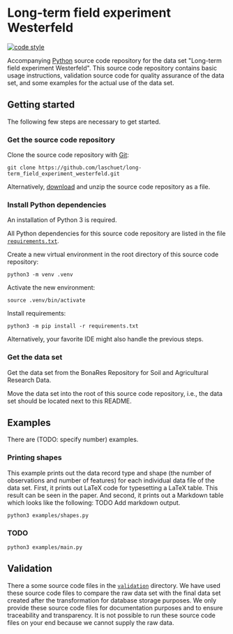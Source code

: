 # Long-term field experiment Westerfeld

[![code style](https://img.shields.io/badge/code%20style-black-black)](https://github.com/psf/black)

Accompanying [Python](https://www.python.org) source code repository for the data set
"Long-term field experiment Westerfeld". This source code repository contains basic usage instructions, validation
source code for quality assurance of the data set, and some examples for the actual use of the data set.

## Getting started

The following few steps are necessary to get started.

### Get the source code repository

Clone the source code repository with [Git](https://www.git-scm.com):
```
git clone https://github.com/laschuet/long-term_field_experiment_westerfeld.git
```

Alternatively, [download](https://github.com/laschuet/long-term_field_experiment_westerfeld/archive/refs/heads/main.zip)
and unzip the source code repository as a file.

### Install Python dependencies

An installation of Python 3 is required.

All Python dependencies for this source code repository are listed in the file [`requirements.txt`](requirements.txt).

Create a new virtual environment in the root directory of this source code repository:
```
python3 -m venv .venv
```

Activate the new environment:
```
source .venv/bin/activate
```

Install requirements:
```
python3 -m pip install -r requirements.txt
```

Alternatively, your favorite IDE might also handle the previous steps.

### Get the data set

Get the data set from the BonaRes Repository for Soil and Agricultural Research Data.

Move the data set into the root of this source code repository, i.e., the data set should be located next to this
README.

## Examples

There are (TODO: specify number) examples.

### Printing shapes

This example prints out the data record type and shape (the number of observations and number of features) for
each individual data file of the data set. First, it prints out LaTeX code for typesetting a LaTeX table. This result
can be seen in the paper. And second, it prints out a Markdown table which looks like the following:
TODO Add markdown output.

```
python3 examples/shapes.py
```

### TODO

```
python3 examples/main.py
```

## Validation

There a some source code files in the [`validation`](validation) directory.
We have used these source code files to compare the raw data set with the final data set created after the
transformation for database storage purposes. We only provide these source code files for documentation purposes and to
ensure traceability and transparency. It is not possible to run these source code files on your end because we cannot
supply the raw data.
